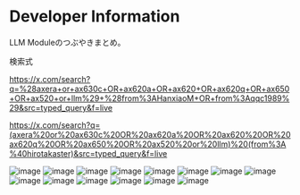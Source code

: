 # Developer Information
LLM Moduleのつぶやきまとめ。

検索式

https://x.com/search?q=%28axera+or+ax630c+OR+ax620a+OR+ax620+OR+ax620q+OR+ax650+OR+ax520+or+llm%29+%28from%3AHanxiaoM+OR+from%3Aqqc1989%29&src=typed_query&f=live

https://x.com/search?q=(axera%20or%20ax630c%20OR%20ax620a%20OR%20ax620%20OR%20ax620q%20OR%20ax650%20OR%20ax520%20or%20llm)%20(from%3A%40hirotakaster)&src=typed_query&f=live

![image](https://github.com/user-attachments/assets/f57f55a5-3331-4248-a485-f4e76c235868)
![image](https://github.com/user-attachments/assets/72a6c694-d368-459f-9426-f687b590cb15)
![image](https://github.com/user-attachments/assets/8f929e0a-2b48-4df4-8a95-34b562819d5b)
![image](https://github.com/user-attachments/assets/d9121f75-605a-42ce-9c29-41c5d56508c9)
![image](https://github.com/user-attachments/assets/bc0ef052-3cc6-414d-b86b-f1fffb9c47f7)
![image](https://github.com/user-attachments/assets/a9a2ae79-462c-4fc5-bd7f-baff4cdd2bbc)
![image](https://github.com/user-attachments/assets/068d82e7-dae0-40b5-af14-54667a724026)
![image](https://github.com/user-attachments/assets/d57c7af3-1e39-43c0-85a6-732e0ce3de7a)
![image](https://github.com/user-attachments/assets/c0b55467-004c-4c3e-80f2-06e12bb20aee)
![image](https://github.com/user-attachments/assets/6531b41b-466f-411d-96ec-a81a0ae0e727)
![image](https://github.com/user-attachments/assets/24b8db86-819a-494a-94c0-f2780bdfa603)
![image](https://github.com/user-attachments/assets/bdd3ef57-c423-40c9-a2bd-93a05989228b)
![image](https://github.com/user-attachments/assets/d5b8ab72-4852-43b3-88f4-ae6b53f57916)
![image](https://github.com/user-attachments/assets/b2dbd255-8516-4325-a223-ee8ba258819d)
